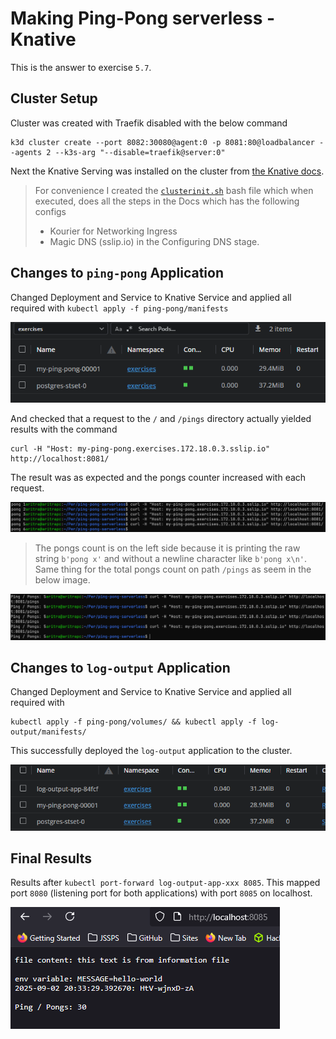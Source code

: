 # Making Ping-Pong serverless - Knative

This is the answer to exercise `5.7`.

## Cluster Setup

Cluster was created with Traefik disabled with the below command

```shell
k3d cluster create --port 8082:30080@agent:0 -p 8081:80@loadbalancer --agents 2 --k3s-arg "--disable=traefik@server:0"
```

Next the Knative Serving was installed on the cluster from [the Knative docs](https://knative.dev/docs/install/yaml-install/serving/install-serving-with-yaml/).

> For convenience I created the [`clusterinit.sh`](./clusterinit.sh) bash file which when executed, does all the steps in the Docs which has the following configs
> - Kourier for Networking Ingress
> - Magic DNS (sslip.io) in the Configuring DNS stage.

## Changes to `ping-pong` Application

Changed Deployment and Service to Knative Service and applied all required with `kubectl apply -f ping-pong/manifests`

![lens pp](./images/lens.png)

And checked that a request to the `/` and `/pings` directory actually yielded results with the command

```shell
curl -H "Host: my-ping-pong.exercises.172.18.0.3.sslip.io" http://localhost:8081/
```

The result was as expected and the pongs counter increased with each request.

![pongs](./images/pongs.png)

> The pongs count is on the left side because it is printing the raw string `b'pong x'` and without a newline character like `b'pong x\n'`. Same thing for the total pongs count on path `/pings` as seem in the below image.

![total pongs](./images/total-pongs.png)

## Changes to `log-output` Application

Changed Deployment and Service to Knative Service and applied all required with 

```shell
kubectl apply -f ping-pong/volumes/ && kubectl apply -f log-output/manifests/
```

This successfully deployed the `log-output` application to the cluster.

![log-op](./images/with-log-output.png)


## Final Results

Results after `kubectl port-forward log-output-app-xxx 8085`. This mapped port `8080` (listening port for both applications) with port `8085` on localhost.

![final](./images/final-log-output.png)

